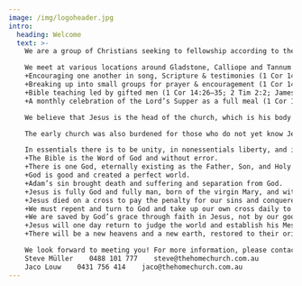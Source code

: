 ```yaml
---
image: /img/logoheader.jpg
intro:
  heading: Welcome
  text: >-
    We are a group of Christians seeking to fellowship according to the pattern set by the early church, which met in their homes (Rom 16:5; 1 Cor 16:19; Col 4:15; Phm 2; 2 Thess 2:15; 1 Cor 11:2) and encouraged everyone to participate (1 Cor 14:26; Eph 5:19; Col 3:16).

    We meet at various locations around Gladstone, Calliope and Tannum Sands, and our Sunday meetings typically include:
    +Encouraging one another in song, Scripture & testimonies (1 Cor 14:26; Eph 5:19; Col 3:16; 1 Tim 4:13).
    +Breaking up into small groups for prayer & encouragement (1 Cor 14:15, 26; Col 4:2–4).
    +Bible teaching led by gifted men (1 Cor 14:26–35; 2 Tim 2:2; James 3:1).
    +A monthly celebration of the Lord’s Supper as a full meal (1 Cor 11:17–33; Acts 20:7).

    We believe that Jesus is the head of the church, which is his body (Eph 1:22–23). Major church decisions are prayerfully made under the headship of Christ by elder-led congregational consensus (Acts 15:22; 1 Thess 5:12–13; Heb 13:17). As a body, we encourage one another according to our spiritual gifts (1 Cor 12 to14), promoting genuine relationships and a family atmosphere with parents and children worshiping together.

    The early church was also burdened for those who do not yet know Jesus (1 Cor 14:22–25), and so we are encouraged to be evangelistic in every area of life, impacting our community and culture for Christ (Col 4:5–6; 1 Pet 3:15–16; Luke 14:13, 21, 23).

    In essentials there is to be unity, in nonessentials liberty, and in all things love. With regard to the essentials, all of us who participate in and contribute to our church meetings firmly uphold and bind ourselves to the following core truths of the Christian faith:
    +The Bible is the Word of God and without error.
    +There is one God, eternally existing as the Father, Son, and Holy Spirit.
    +God is good and created a perfect world.
    +Adam’s sin brought death and suffering and separation from God.
    +Jesus is fully God and fully man, born of the virgin Mary, and without sin.
    +Jesus died on a cross to pay the penalty for our sins and conquered death through his resurrection.
    +We must repent and turn to God and take up our own cross daily to be a disciple of Jesus.
    +We are saved by God’s grace through faith in Jesus, not by our good deeds.
    +Jesus will one day return to judge the world and establish his Messianic kingdom.
    +There will be a new heavens and a new earth, restored to their original perfection.

    We look forward to meeting you! For more information, please contact one of our pastors:
    Steve Müller    0488 101 777    steve@thehomechurch.com.au 
    Jaco Louw    0431 756 414    jaco@thehomechurch.com.au
---
```

